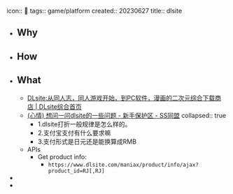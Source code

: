 icon:: 🏢
tags:: game/platform
created:: 20230627
title:: dlsite
- ## Why
- ## How
- ## What
  - [DLsite:从同人志，同人游戏开始，到PC软件，漫画的二次元综合下载商店 | DLsite综合首页](https://www.dlsite.com/index.html)
  - [(心情) 想问一问dlsite的一些问题 - 新手保护区 - SS同盟](https://sstm.moe/topic/282144-%E6%83%B3%E9%97%AE%E4%B8%80%E9%97%AEdlsite%E7%9A%84%E4%B8%80%E4%BA%9B%E9%97%AE%E9%A2%98/)
    collapsed:: true
    - 1.dlsite打折一般规律是怎么样的。
    - 2.支付宝支付有什么要求嘛
    - 3.支付形式是日元还是能换算成RMB
  - APIs
    - Get product info:
      - `https://www.dlsite.com/maniax/product/info/ajax?product_id=RJ[,RJ]`
-
-
